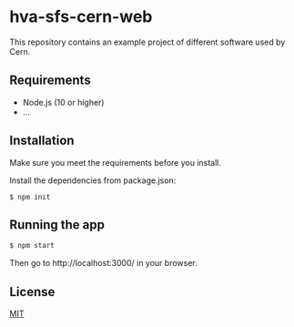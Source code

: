 # hva-sfs-cern-web

This repository contains an example project of different software used by Cern.

## Requirements

- Node.js (10 or higher)
- ...

## Installation

Make sure you meet the requirements before you install.

Install the dependencies from package.json:
```
$ npm init
```

## Running the app

```bash
$ npm start
```

Then go to http://localhost:3000/ in your browser.

## License
[MIT](https://choosealicense.com/licenses/mit/)
